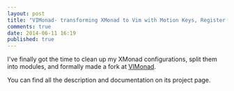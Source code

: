 ```yaml
---
layout: post
title: "VIMonad- transforming XMonad to Vim with Motion Keys, Register, Visual Mode, Macros, ..."
comments: true
date: 2014-06-11 16:19
published: true
---
```


I've finally got the time to clean up my XMonad configurations, split them into modules, and formally made a fork at [VIMonad](https://lynnard.github.io/VIMonad).

You can find all the description and documentation on its project page.

